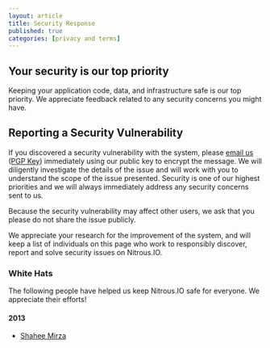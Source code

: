 ```yaml
---
layout: article
title: Security Response
published: true
categories: [privacy and terms]
---
```


## Your security is our top priority

Keeping your application code, data, and infrastructure safe is our top priority. We appreciate feedback related to any security concerns you might have.

## Reporting a Security Vulnerability

If you discovered a security vulnerability with the system, please [email us](mailto:security@nitrous.io) ([PGP Key](https://www.dropbox.com/s/vycjhk2k6fvfamu/Nitrous.IO_pub.asc)) immediately using our public key to encrypt the message. We will diligently investigate the details of the issue and will work with you to understand the scope of the issue presented. Security is one of our highest priorities and we will always immediately address any security concerns sent to us.

Because the security vulnerability may affect other users, we ask that you please do not share the issue publicly.

We appreciate your research for the improvement of the system, and will keep a list of individuals on this page who work to responsibly discover, report and solve security issues on Nitrous.IO.

### White Hats

The following people have helped us keep Nitrous.IO safe for everyone.  We appreciate their efforts!

#### 2013

* [Shahee Mirza](http://twitter.com/shaheemirza)



